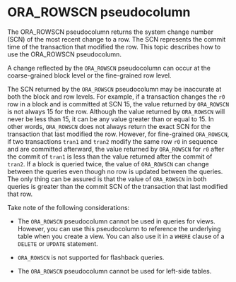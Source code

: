 # ORA_ROWSCN pseudocolumn

The ORA_ROWSCN pseudocolumn returns the system change number (SCN) of the most recent change to a row. The SCN represents the commit time of the transaction that modified the row. This topic describes how to use the ORA_ROWSCN pseudocolumn.

A change reflected by the `ORA_ROWSCN` pseudocolumn can occur at the coarse-grained block level or the fine-grained row level.

The SCN returned by the `ORA_ROWSCN` pseudocolumn may be inaccurate at both the block and row levels. For example, if a transaction changes the `r0` row in a block and is committed at SCN 15, the value returned by `ORA_ROWSCN` is not always 15 for the row. Although the value returned by `ORA_ROWSCN` will never be less than 15, it can be any value greater than or equal to 15. In other words, `ORA_ROWSCN` does not always return the exact SCN for the transaction that last modified the row. However, for fine-grained `ORA_ROWSCN`, if two transactions `tran1` and `tran2` modify the same row `r0` in sequence and are committed afterward, the value returned by `ORA_ROWSCN` for `r0` after the commit of `tran1` is less than the value returned after the commit of `tran2`. If a block is queried twice, the value of `ORA_ROWSCN` can change between the queries even though no row is updated between the queries. The only thing can be assured is that the value of `ORA_ROWSCN` in both queries is greater than the commit SCN of the transaction that last modified that row.

Take note of the following considerations:

* The `ORA_ROWSCN` pseudocolumn cannot be used in queries for views. However, you can use this pseudocolumn to reference the underlying table when you create a view. You can also use it in a `WHERE` clause of a `DELETE` or `UPDATE` statement.

* `ORA_ROWSCN` is not supported for flashback queries.

* The `ORA_ROWSCN` pseudocolumn cannot be used for left-side tables.

